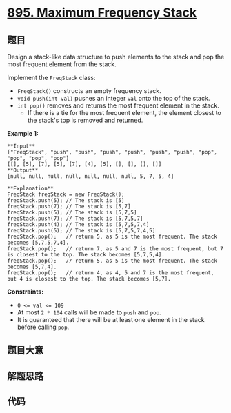 # [895. Maximum Frequency Stack](https://leetcode.com/problems/maximum-frequency-stack)

## 题目

Design a stack-like data structure to push elements to the stack and pop the
most frequent element from the stack.

Implement the `FreqStack` class:

  * `FreqStack()` constructs an empty frequency stack.
  * `void push(int val)` pushes an integer `val` onto the top of the stack.
  * `int pop()` removes and returns the most frequent element in the stack. 
    * If there is a tie for the most frequent element, the element closest to the stack's top is removed and returned.



**Example 1:**

    
    
    **Input**
    ["FreqStack", "push", "push", "push", "push", "push", "push", "pop", "pop", "pop", "pop"]
    [[], [5], [7], [5], [7], [4], [5], [], [], [], []]
    **Output**
    [null, null, null, null, null, null, null, 5, 7, 5, 4]
    
    **Explanation**
    FreqStack freqStack = new FreqStack();
    freqStack.push(5); // The stack is [5]
    freqStack.push(7); // The stack is [5,7]
    freqStack.push(5); // The stack is [5,7,5]
    freqStack.push(7); // The stack is [5,7,5,7]
    freqStack.push(4); // The stack is [5,7,5,7,4]
    freqStack.push(5); // The stack is [5,7,5,7,4,5]
    freqStack.pop();   // return 5, as 5 is the most frequent. The stack becomes [5,7,5,7,4].
    freqStack.pop();   // return 7, as 5 and 7 is the most frequent, but 7 is closest to the top. The stack becomes [5,7,5,4].
    freqStack.pop();   // return 5, as 5 is the most frequent. The stack becomes [5,7,4].
    freqStack.pop();   // return 4, as 4, 5 and 7 is the most frequent, but 4 is closest to the top. The stack becomes [5,7].
    



**Constraints:**

  * `0 <= val <= 109`
  * At most `2 * 104` calls will be made to `push` and `pop`.
  * It is guaranteed that there will be at least one element in the stack before calling `pop`.


## 题目大意

## 解题思路

## 代码

```javascript

```
